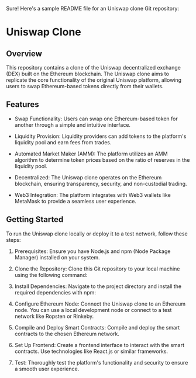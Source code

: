 Sure! Here's a sample README file for an Uniswap clone Git repository:

# Uniswap Clone

## Overview

This repository contains a clone of the Uniswap decentralized exchange (DEX) built on the Ethereum blockchain. The Uniswap clone aims to replicate the core functionality of the original Uniswap platform, allowing users to swap Ethereum-based tokens directly from their wallets.

## Features

- Swap Functionality: Users can swap one Ethereum-based token for another through a simple and intuitive interface.

- Liquidity Provision: Liquidity providers can add tokens to the platform's liquidity pool and earn fees from trades.

- Automated Market Maker (AMM): The platform utilizes an AMM algorithm to determine token prices based on the ratio of reserves in the liquidity pool.

- Decentralized: The Uniswap clone operates on the Ethereum blockchain, ensuring transparency, security, and non-custodial trading.

- Web3 Integration: The platform integrates with Web3 wallets like MetaMask to provide a seamless user experience.

## Getting Started

To run the Uniswap clone locally or deploy it to a test network, follow these steps:

1. Prerequisites: Ensure you have Node.js and npm (Node Package Manager) installed on your system.

2. Clone the Repository: Clone this Git repository to your local machine using the following command:



3. Install Dependencies: Navigate to the project directory and install the required dependencies with npm:



4. Configure Ethereum Node: Connect the Uniswap clone to an Ethereum node. You can use a local development node or connect to a test network like Ropsten or Rinkeby.

5. Compile and Deploy Smart Contracts: Compile and deploy the smart contracts to the chosen Ethereum network.

6. Set Up Frontend: Create a frontend interface to interact with the smart contracts. Use technologies like React.js or similar frameworks.

7. Test: Thoroughly test the platform's functionality and security to ensure a smooth user experience.

